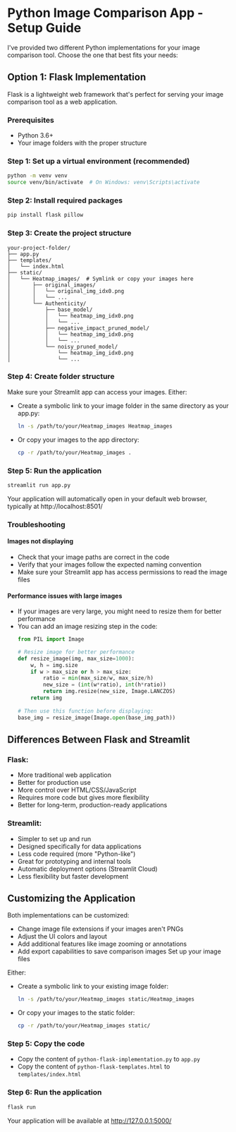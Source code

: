 # Python Image Comparison App - Setup Guide

I've provided two different Python implementations for your image comparison tool. Choose the one that best fits your needs:

## Option 1: Flask Implementation

Flask is a lightweight web framework that's perfect for serving your image comparison tool as a web application.

### Prerequisites

- Python 3.6+
- Your image folders with the proper structure

### Step 1: Set up a virtual environment (recommended)

```bash
python -m venv venv
source venv/bin/activate  # On Windows: venv\Scripts\activate
```

### Step 2: Install required packages

```bash
pip install flask pillow
```

### Step 3: Create the project structure

```
your-project-folder/
├── app.py
├── templates/
│   └── index.html
├── static/
│   └── Heatmap_images/  # Symlink or copy your images here
│       ├── original_images/
│       │   └── original_img_idx0.png
│       │   └── ...
│       └── Authenticity/
│           ├── base_model/
│           │   └── heatmap_img_idx0.png
│           │   └── ...
│           ├── negative_impact_pruned_model/
│           │   └── heatmap_img_idx0.png
│           │   └── ...
│           └── noisy_pruned_model/
│               └── heatmap_img_idx0.png
│               └── ...
```

### Step 4: Create folder structure

Make sure your Streamlit app can access your images. Either:

- Create a symbolic link to your image folder in the same directory as your app.py:
  ```bash
  ln -s /path/to/your/Heatmap_images Heatmap_images
  ```
- Or copy your images to the app directory:
  ```bash
  cp -r /path/to/your/Heatmap_images .
  ```

### Step 5: Run the application

```bash
streamlit run app.py
```

Your application will automatically open in your default web browser, typically at http://localhost:8501/

### Troubleshooting

#### Images not displaying
- Check that your image paths are correct in the code
- Verify that your images follow the expected naming convention
- Make sure your Streamlit app has access permissions to read the image files

#### Performance issues with large images
- If your images are very large, you might need to resize them for better performance
- You can add an image resizing step in the code:
  ```python
  from PIL import Image
  
  # Resize image for better performance
  def resize_image(img, max_size=1000):
      w, h = img.size
      if w > max_size or h > max_size:
          ratio = min(max_size/w, max_size/h)
          new_size = (int(w*ratio), int(h*ratio))
          return img.resize(new_size, Image.LANCZOS)
      return img
      
  # Then use this function before displaying:
  base_img = resize_image(Image.open(base_img_path))
  ```

## Differences Between Flask and Streamlit

### Flask:
- More traditional web application
- Better for production use
- More control over HTML/CSS/JavaScript
- Requires more code but gives more flexibility
- Better for long-term, production-ready applications

### Streamlit:
- Simpler to set up and run
- Designed specifically for data applications
- Less code required (more "Python-like")
- Great for prototyping and internal tools
- Automatic deployment options (Streamlit Cloud)
- Less flexibility but faster development

## Customizing the Application

Both implementations can be customized:

- Change image file extensions if your images aren't PNGs
- Adjust the UI colors and layout
- Add additional features like image zooming or annotations
- Add export capabilities to save comparison images Set up your image files

Either:
- Create a symbolic link to your existing image folder:
  ```bash
  ln -s /path/to/your/Heatmap_images static/Heatmap_images
  ```
- Or copy your images to the static folder:
  ```bash
  cp -r /path/to/your/Heatmap_images static/
  ```

### Step 5: Copy the code

- Copy the content of `python-flask-implementation.py` to `app.py`
- Copy the content of `python-flask-templates.html` to `templates/index.html`

### Step 6: Run the application

```bash
flask run
```

Your application will be available at http://127.0.0.1:5000/

